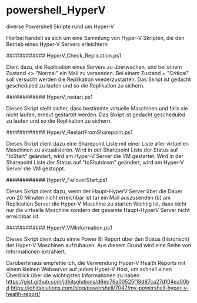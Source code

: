 # powershell_HyperV
diverse Powershell Skripte rund um Hyper-V

Hierbei handelt es sich um eine Sammlung von Hyper-V Skripten, die den Betrieb eines Hyper-V Servers erleichtern

############ HyperV_Check_Replication.ps1

Dient dazu, die Replication eines Servers zu überwachen, und bei einem Zustand <> "Normal" ein Mail zu versenden.
Bei einem Zustand = "Critical" soll versucht werden die Replikation wiederzustarten. 
Das Skript ist gedacht gescheduled zu laufen und so die Replikation zu sichern.

############ HyperV_restart.ps1

Dieses Skript stellt sicher, dass bestimmte virtuelle Maschinen und falls sie nicht laufen, erneut gestartet werden.
Das Skript ist gedacht gescheduled zu laufen und so die Replikation zu sichern.

############ HyperV_RestartFromSharepoint.ps1

Dieses Skript dient dazu eine Sharepoint Liste mit einer Liste aller virtuellen Maschinen zu aktualisieren. 
Wird in der Sharepoint Liste der Status auf "toStart" geändert, wird am Hyper-V Server die VM gestartet.
Wird in der Sharepoint Liste der Status auf "toShutdown" geändert, wird am Hyper-V Server die VM gestoppt. 

############ HyperV_FailoverStart.ps1

Dieses Skript dient dazu, wenn der Haupt-HyperV Server über die Dauer von 20 Minuten nicht erreichbar ist
(a) ein Mail auszusenden
(b) am Replication Server die Hyper-V Maschine zu starten
Wichtig ist, dass nicht nur die virtuelle Maschine sondern der gesamte Haupt-HyperV Server nicht erreichbar ist. 

############ HyperV_VMInformation.ps1

Dieses Skript dient dazu einne Power BI Report über den Status (historisch) der Hyper-V Maschinen aufzubauen.
Aus diesem Grund wird eine Reihe von Informationen extrahiert. 

Darüberhinaus empfehle ich, die Verwendung Hyper-V Health Reports mit einem kleinen Webserver auf jedem Hyper-V Host, um schnell einen Überblick über die wichtigsten Informationen zu haben. 
https://gist.github.com/jdhitsolutions/d6ec76a00525f18d87ca27d104ea00bd
https://jdhitsolutions.com/blog/powershell/7047/my-powershell-hyper-v-health-report/
